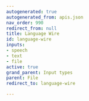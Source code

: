 ```yaml
---
autogenerated: true
autogenerated_from: apis.json
nav_order: 990
redirect_from: null
title: Language Wire
id: language-wire
inputs:
- speech
- text
- file
active: true
grand_parent: Input types
parent: File
redirect_to: language-wire

---
```


